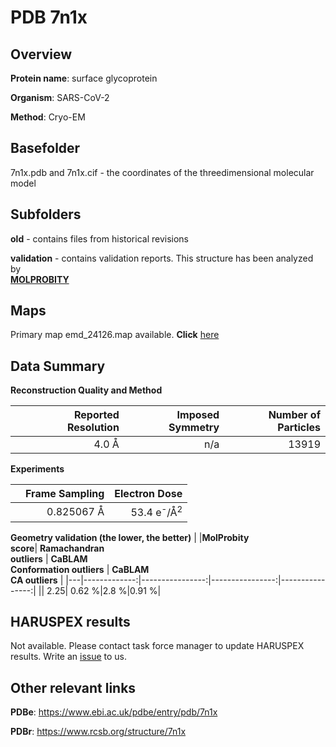 # PDB 7n1x

## Overview

**Protein name**: surface glycoprotein

**Organism**: SARS-CoV-2

**Method**: Cryo-EM



## Basefolder

7n1x.pdb and 7n1x.cif - the coordinates of the threedimensional molecular model

## Subfolders



**old** - contains files from historical revisions

**validation** - contains validation reports. This structure has been analyzed by <br>  [**MOLPROBITY**](https://github.com/thorn-lab/coronavirus_structural_task_force/tree/master/pdb/surface_glycoprotein/SARS-CoV-2/7n1x/validation/molprobity)    



## Maps

Primary map emd_24126.map available. **Click** [here](http://ftp.wwpdb.org/pub/emdb/structures/EMD-24126/map/) 

## Data Summary
**Reconstruction Quality and Method**

|   | Reported Resolution | Imposed Symmetry | Number of Particles |
|---|-------------:|----------------:|--------------:|
|   |4.0 Å|n/a|13919|

**Experiments**

|   | Frame Sampling | Electron Dose |
|---|-------------:|----------------:|
|   |0.825067 Å|53.4 e<sup>-</sup>/Å<sup>2</sup>|

**Geometry validation (the lower, the better)**
|   |**MolProbity<br>score**| **Ramachandran<br>outliers** | **CaBLAM<br>Conformation outliers** | **CaBLAM<br>CA outliers** |
|---|-------------:|----------------:|----------------:|----------------:|
||  2.25|  0.62 %|2.8 %|0.91 %|

## HARUSPEX results

Not available. Please contact task force manager to update HARUSPEX results. Write an [issue](https://github.com/thorn-lab/coronavirus_structural_task_force/issues) to us.

## Other relevant links 
**PDBe**:  https://www.ebi.ac.uk/pdbe/entry/pdb/7n1x
 
**PDBr**: https://www.rcsb.org/structure/7n1x 
